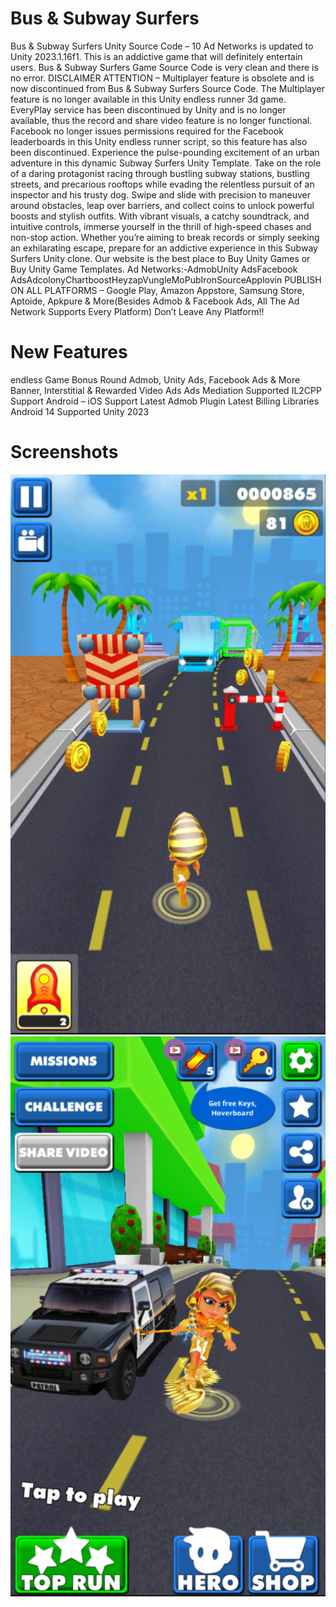 # Bus & Subway Surfers
Bus & Subway Surfers Unity Source Code – 10 Ad Networks is updated to Unity 2023.1.16f1. This is an addictive game that will definitely entertain users. Bus & Subway Surfers Game Source Code is very clean and there is no error. DISCLAIMER ATTENTION – Multiplayer feature is obsolete and is now discontinued from Bus & Subway Surfers Source Code. The Multiplayer feature is no longer available in this Unity endless runner 3d game. EveryPlay service has been discontinued by Unity and is no longer available, thus the record and share video feature is no longer functional. Facebook no longer issues permissions required for the Facebook leaderboards in this Unity endless runner script, so this feature has also been discontinued. Experience the pulse-pounding excitement of an urban adventure in this dynamic Subway Surfers Unity Template. Take on the role of a daring protagonist racing through bustling subway stations, bustling streets, and precarious rooftops while evading the relentless pursuit of an inspector and his trusty dog. Swipe and slide with precision to maneuver around obstacles, leap over barriers, and collect coins to unlock powerful boosts and stylish outfits. With vibrant visuals, a catchy soundtrack, and intuitive controls, immerse yourself in the thrill of high-speed chases and non-stop action. Whether you’re aiming to break records or simply seeking an exhilarating escape, prepare for an addictive experience in this Subway Surfers Unity clone. Our website is the best place to Buy Unity Games or Buy Unity Game Templates. Ad Networks:-AdmobUnity AdsFacebook AdsAdcolonyChartboostHeyzapVungleMoPubIronSourceApplovin PUBLISH ON ALL PLATFORMS – Google Play, Amazon Appstore, Samsung Store, Aptoide, Apkpure & More(Besides Admob & Facebook Ads, All The Ad Network Supports Every Platform) Don’t Leave Any Platform!!

# New Features
endless Game
Bonus Round
Admob, Unity Ads, Facebook Ads & More
Banner, Interstitial & Rewarded Video Ads
Ads Mediation Supported
IL2CPP Support
Android – iOS Support
Latest Admob Plugin
Latest Billing Libraries
Android 14 Supported
Unity 2023

 
# Screenshots
![image](https://github.com/kowalewskiadrian/Subway-Surfers-Game/blob/main/Assets/Board/1.webp)
![image](https://github.com/kowalewskiadrian/Subway-Surfers-Game/blob/main/Assets/Board/2.webp)

